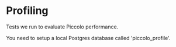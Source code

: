 # Profiling

Tests we run to evaluate Piccolo performance.

You need to setup a local Postgres database called 'piccolo_profile'.
